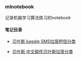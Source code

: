 ### mlnotebook

记录机器学习算法练习的notebook

#### 笔记目录

* [贝叶斯 kaggle SMS垃圾短信分类](./kaggle贝叶斯短信垃圾分类.ipynb)

* [贝叶斯 中文邮件贝叶斯垃圾分类](./中文邮件贝叶斯垃圾分类.ipynb)

